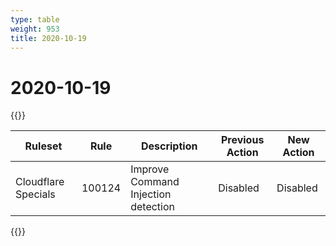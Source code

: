 ```yaml
---
type: table
weight: 953
title: 2020-10-19
---
```


# 2020-10-19

{{<table-wrap>}}<table style="width: 100%">

<thead>
  <tr>
    <th>Ruleset</th>
    <th>Rule</th>
    <th>Description</th>
    <th>Previous Action</th>
    <th>New Action</th>
  </tr>
</thead>
<tbody>
  <tr>
    <td>Cloudflare Specials</td>
    <td>100124</td>
    <td>Improve Command Injection detection</td>
    <td>Disabled</td>
    <td>Disabled</td>
  </tr>
</tbody>

</table>{{</table-wrap>}}
